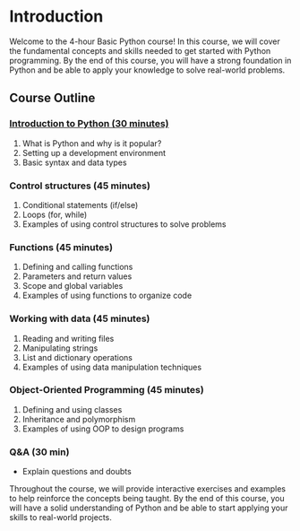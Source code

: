 # Introduction
Welcome to the 4-hour Basic Python course! In this course, we will cover the fundamental concepts and skills needed to get started with Python programming. By the end of this course, you will have a strong foundation in Python and be able to apply your knowledge to solve real-world problems.

## Course Outline
### [Introduction to Python (30 minutes)](https://github.com/dgallards/python_basic_course/blob/main/introduction.ipynb "Introduction to Python (30 minutes)")

1. What is Python and why is it popular?
2. Setting up a development environment
3. Basic syntax and data types

### Control structures (45 minutes)

1. Conditional statements (if/else)
2. Loops (for, while)
3. Examples of using control structures to solve problems

### Functions (45 minutes)

1. Defining and calling functions
2. Parameters and return values
3. Scope and global variables
4. Examples of using functions to organize code

### Working with data (45 minutes)

1. Reading and writing files
2. Manipulating strings
3. List and dictionary operations
4. Examples of using data manipulation techniques

### Object-Oriented Programming (45 minutes)

1. Defining and using classes
2. Inheritance and polymorphism
3. Examples of using OOP to design programs

### Q&A (30 min)
- Explain questions and doubts

Throughout the course, we will provide interactive exercises and examples to help reinforce the concepts being taught. By the end of this course, you will have a solid understanding of Python and be able to start applying your skills to real-world projects.
